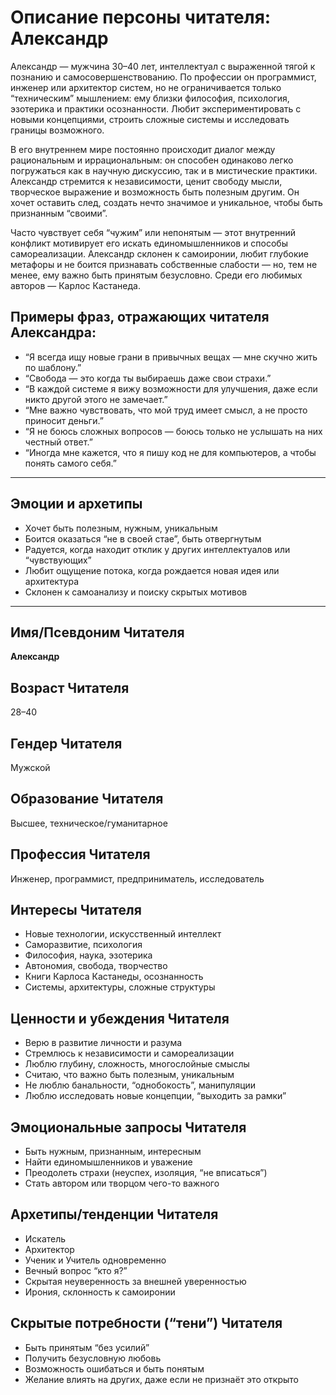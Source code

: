 # Описание персоны читателя: Александр

Александр — мужчина 30–40 лет, интеллектуал с выраженной тягой к познанию и самосовершенствованию. По профессии он программист, инженер или архитектор систем, но не ограничивается только “техническим” мышлением: ему близки философия, психология, эзотерика и практики осознанности. Любит экспериментировать с новыми концепциями, строить сложные системы и исследовать границы возможного.

В его внутреннем мире постоянно происходит диалог между рациональным и иррациональным: он способен одинаково легко погружаться как в научную дискуссию, так и в мистические практики. Александр стремится к независимости, ценит свободу мысли, творческое выражение и возможность быть полезным другим. Он хочет оставить след, создать нечто значимое и уникальное, чтобы быть признанным “своими”.

Часто чувствует себя “чужим” или непонятым — этот внутренний конфликт мотивирует его искать единомышленников и способы самореализации. Александр склонен к самоиронии, любит глубокие метафоры и не боится признавать собственные слабости — но, тем не менее, ему важно быть принятым безусловно. Среди его любимых авторов — Карлос Кастанеда.

## Примеры фраз, отражающих читателя Александра:

- “Я всегда ищу новые грани в привычных вещах — мне скучно жить по шаблону.”
- “Свобода — это когда ты выбираешь даже свои страхи.”
- “В каждой системе я вижу возможности для улучшения, даже если никто другой этого не замечает.”
- “Мне важно чувствовать, что мой труд имеет смысл, а не просто приносит деньги.”
- “Я не боюсь сложных вопросов — боюсь только не услышать на них честный ответ.”
- “Иногда мне кажется, что я пишу код не для компьютеров, а чтобы понять самого себя.”

---

## Эмоции и архетипы

- Хочет быть полезным, нужным, уникальным
- Боится оказаться “не в своей стае”, быть отвергнутым
- Радуется, когда находит отклик у других интеллектуалов или “чувствующих”
- Любит ощущение потока, когда рождается новая идея или архитектура
- Склонен к самоанализу и поиску скрытых мотивов

---

## Имя/Псевдоним Читателя

**Александр**

## Возраст Читателя

28–40

## Гендер Читателя

Мужской

## Образование Читателя

Высшее, техническое/гуманитарное

## Профессия Читателя

Инженер, программист, предприниматель, исследователь

## Интересы Читателя

- Новые технологии, искусственный интеллект
- Саморазвитие, психология
- Философия, наука, эзотерика
- Автономия, свобода, творчество
- Книги Карлоса Кастанеды, осознанность
- Системы, архитектуры, сложные структуры

## Ценности и убеждения Читателя

- Верю в развитие личности и разума
- Стремлюсь к независимости и самореализации
- Люблю глубину, сложность, многослойные смыслы
- Считаю, что важно быть полезным, уникальным
- Не люблю банальности, “однобокость”, манипуляции
- Люблю исследовать новые концепции, “выходить за рамки”

## Эмоциональные запросы Читателя

- Быть нужным, признанным, интересным
- Найти единомышленников и уважение
- Преодолеть страхи (неуспех, изоляция, “не вписаться”)
- Стать автором или творцом чего-то важного

## Архетипы/тенденции Читателя

- Искатель
- Архитектор
- Ученик и Учитель одновременно
- Вечный вопрос “кто я?”
- Скрытая неуверенность за внешней уверенностью
- Ирония, склонность к самоиронии

## Скрытые потребности (“тени”) Читателя

- Быть принятым “без усилий”
- Получить безусловную любовь
- Возможность ошибаться и быть понятым
- Желание влиять на других, даже если не признаёт это открыто
